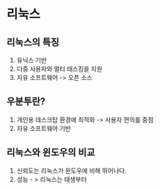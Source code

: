 # 리눅스

## 리눅스의 특징

1. 유닉스 기반
2. 다중 사용자와 멀티 태스킹을 지원
3. 자유 소프트웨어 -> 오픈 소스

## 우분투란?

1. 개인용 데스크탑 환경에 최적화 -> 사용자 편의를 중점
2. 자유 소프트웨어 기반



## 리눅스와 윈도우의 비교

1. 신뢰도는 리눅스가 윈도우에 비해 뛰어나다.
2. 성능 - > 리눅스는 태생부터 